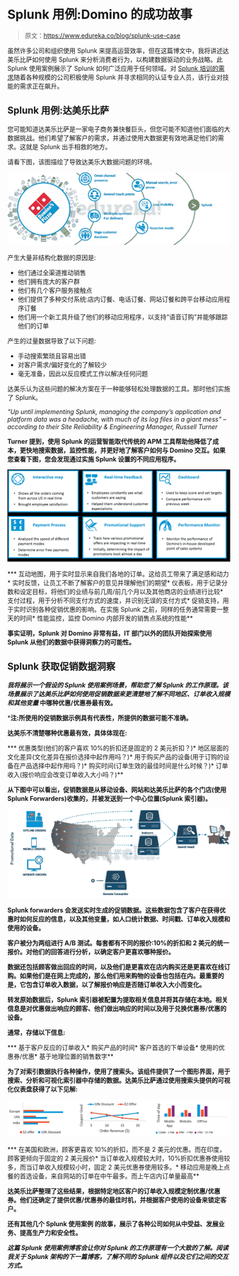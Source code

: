 # Splunk 用例:Domino 的成功故事

> 原文：<https://www.edureka.co/blog/splunk-use-case>

虽然许多公司和组织使用 Splunk 来提高运营效率，但在这篇博文中，我将讲述达美乐比萨如何使用 Splunk 来分析消费者行为，以构建数据驱动的业务战略。此 Splunk 使用案例展示了 Splunk 如何广泛应用于任何领域。对 [Splunk 培训的需求](https://www.edureka.co/splunk-certification-training)随着各种规模的公司积极使用 Splunk 并寻求相同的认证专业人员，该行业对技能的需求正在飙升。

## **Splunk 用例:达美乐比萨**

您可能知道达美乐比萨是一家电子商务兼快餐巨头，但您可能不知道他们面临的大数据挑战。他们希望了解客户的需求，并通过使用大数据更有效地满足他们的需求。这就是 Splunk 出手相救的地方。

请看下图，该图描绘了导致达美乐大数据问题的环境。

![splunk use case-dominos implementing splunk](img/390f7e01ee02221647b5b9d3dfcc1566.png)

产生大量非结构化数据的原因是:

*   他们通过全渠道推动销售
*   他们拥有庞大的客户群
*   他们有几个客户服务接触点
*   他们提供了多种交付系统:店内订餐、电话订餐、网站订餐和跨平台移动应用程序订餐
*   他们用一个新工具升级了他们的移动应用程序，以支持“语音订购”并能够跟踪他们的订单

产生的过量数据导致了以下问题:

*   手动搜索繁琐且容易出错
*   对客户需求/偏好变化的了解较少
*   毫无准备，因此以反应模式工作以解决任何问题

达美乐认为这些问题的解决方案在于一种能够轻松处理数据的工具。那时他们实施了 Splunk。

*“Up until implementing Splunk, managing the company’s application and platform data was a headache, with much of its log files in a giant mess” – according to their Site Reliability & Engineering Manager, Russell Turner*

**Turner 提到，使用 Splunk 的运营智能取代传统的 APM 工具帮助他降低了成本，更快地搜索数据，监控性能，并更好地了解客户如何与 Domino 交互。如果您查看下图，您会发现通过实施 Splunk 设置的不同应用程序。**

**![splunk use case-splunk implementation at dominos](img/10b9d5fa14bdbb9a6904a39281f73a41.png)**

***   互动地图，用于实时显示来自我们各地的订单。这给员工带来了满足感和动力*   实时反馈，让员工不断了解客户的意见并理解他们的期望*   仪表板，用于记录分数和设定目标，将他们的业绩与前几周/前几个月以及其他商店的业绩进行比较*   支付过程，用于分析不同支付方式的速度，并识别无误的支付方式*   促销支持，用于实时识别各种促销优惠的影响。在实施 Splunk 之前，同样的任务通常需要一整天的时间*   性能监控，监控 Domino 内部开发的销售点系统的性能**

**事实证明，Splunk 对 Domino 非常有益，IT 部门以外的团队开始探索使用 Splunk 从他们的数据中获得洞察力的可能性。**

## ****Splunk 获取促销数据洞察****

***我将展示一个假设的 Splunk 使用案例场景，帮助您了解 Splunk 的工作原理。该场景展示了达美乐比萨如何使用促销数据来更清楚地了解不同地区、订单收入规模和其他变量* 中哪种优惠/优惠券最有效。**

***注:所使用的促销数据示例具有代表性，所提供的数据可能不准确。**

**达美乐不清楚哪种优惠最有效，具体体现在:**

***   优惠类型(他们的客户喜欢 10%的折扣还是固定的 2 美元折扣？)*   地区层面的文化差异(文化差异在报价选择中起作用吗？)*   用于购买产品的设备(用于订购的设备在产品选择中起作用吗？)*   购买时间(订单生效的最佳时间是什么时候？)*   订单收入(报价响应会改变订单收入大小吗？)**

**从下图中可以看出，促销数据是从移动设备、网站和达美乐比萨的各个门店(使用 Splunk Forwarders)收集的，并被发送到一个中心位置(Splunk 索引器)。**

**![splunk use case-dominos forwarding data](img/e2bad30378cecee4dd0843cb255ebf61.png)**

**Splunk forwarders 会发送实时生成的促销数据。这些数据包含了客户在获得优惠时如何反应的信息，以及其他变量，如人口统计数据、时间戳、订单收入规模和使用的设备。**

**客户被分为两组进行 A/B 测试。每套都有不同的报价:10%的折扣和 2 美元的统一报价。对他们的回答进行分析，以确定客户更喜欢哪种报价。**

**数据还包括顾客做出回应的时间，以及他们是更喜欢在店内购买还是更喜欢在线订购。如果他们是在网上完成的，那么他们用来购物的设备也包括在内。最重要的是，它包含订单收入数据，以了解报价响应是否随订单收入大小而变化。**

**转发原始数据后，Splunk 索引器被配置为提取相关信息并将其存储在本地。相关信息是对优惠做出响应的顾客、他们做出响应的时间以及用于兑换优惠券/优惠的设备。**

**通常，存储以下信息:**

***   基于客户反应的订单收入*   购买产品的时间*   客户首选的下单设备*   使用的优惠券/优惠*   基于地理位置的销售数字**

**为了对索引数据执行各种操作，使用了搜索头。该组件提供了一个图形界面，用于搜索、分析和可视化索引器中存储的数据。达美乐比萨通过使用搜索头提供的可视化仪表盘获得了以下见解:**

**![splunk use case-splunk visualizing data](img/1cf36f9ee0b215ef1c4a1f489f05cf6f.png)**

***   在美国和欧洲，顾客更喜欢 10%的折扣，而不是 2 美元的优惠。而在印度，顾客更倾向于固定的 2 美元报价*   当订单收入规模较大时，10%折扣优惠券使用较多，而当订单收入规模较小时，固定 2 美元优惠券使用较多。*   移动应用是晚上点餐的首选设备，来自网站的订单在中午最多。而上午店内订单量最高**

**达美乐比萨整理了这些结果，根据特定地区客户的订单收入规模定制优惠/优惠券。他们还确定了提供优惠/优惠券的最佳时机，并根据客户使用的设备来锁定客户。**

**还有其他几个 Splunk 使用案例 的故事，展示了各种公司如何从中受益、发展业务、提高生产力和安全性。**

***这篇 Splunk 使用案例博客会让你对 Splunk 的工作原理有一个大致的了解。阅读我关于 Splunk 架构的下一篇博客，了解不同的 Splunk 组件以及它们之间的交互方式。***